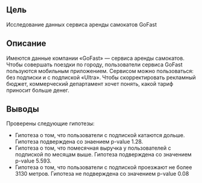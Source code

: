 ## Цель
Исследование данных сервиса аренды самокатов GoFast

## Описание
Имеются данные компании «GoFast» — сервиса аренды самокатов. Чтобы совершать поездки по городу, пользователи сервиса GoFast пользуются мобильным приложением. Сервисом можно пользоваться: без подписки и с подпиской «Ultra». Чтобы скорректировать рекламный бюджет, коммерческий департамент хочет понять, какой тариф приносит больше денег.

## Выводы
Проверены следующие гипотезы:
- Гипотеза о том, что пользователи с подпиской катаются дольше. Гипотеза подверждена со знаением p-value 1.28.
- Гипотеза о том, что помесячная выручка у пользователей с подпиской по месяцам выше. Гипотеза подверждена со значением p-value 5.593.
- Гипотеза о том, что пользователи с подпиской проезжают не более 3130 метров. Гипотеза не подверждена со значением p-value 0.08
